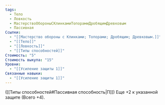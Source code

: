 ```yaml
---
tags:
  - Тело
  - Ловкость
  - МастерствоОбороныСКлинкамиТопорамиДробящимДревковым
  - Пассивная
Ссылки:
  - "[[Мастерство обороны с Клинками; Топорами; Дробящим; Древковым.]]"
  - "[[Тело]]"
  - "[[Ловкость]]"
  - "[[Типы способностей]]"
Стоимость: "5"
Стоимость выкупа: "15"
Уровни:
  - "[[Усиление защиты 1]]"
Связанные навыки:
  - "[[Усиление защиты 1]]"
---
```

([[Типы способностей#Пассивная способность|П]]) Еще +2 к указанной защите (Всего +4).